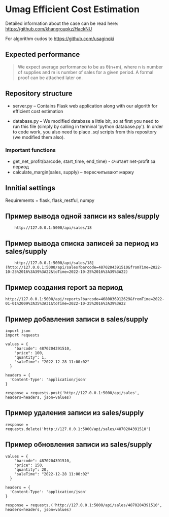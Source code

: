 # Umag Efficient Cost Estimation

Detailed information about the case can be read here:
https://github.com/khangroupkz/HackNU

For algorithm cudos to https://github.com/usaginoki

## Expected performance

> We expect average performance to be as θ(n+m), where n is number of supplies and m is number of sales for a given period. A formal proof can be attached later on.

## Repository structure

* server.py – Contains Flask web application along with our algorith for efficient cost estimation

* database.py – We modified database a little bit, so at first you need to run this file (simply by calling in terminal 'python database.py'). In order to code work, you also need to place .sql scripts from this repository (we modified them also).

### Important functions
* get_net_profit(barcode, start_time, end_time) - считает net-profit за период
* calculate_margin(sales, supply) – пересчитывают маржу

## Innitial settings

Requirements = flask, flask_restful, numpy

## Пример вывода одной записи из sales/supply
```
    http://127.0.0.1:5000/api/sales/18
```

## Пример вывода списка записей за период из sales/supply
```
    http://127.0.0.1:5000/api/sales/18](http://127.0.0.1:5000/api/sales?barcode=4870204391510&fromTime=2022-10-25%2016%3A39%3A22&toTime=2022-10-25%2016%3A39%3A22)
```

## Пример создания report за период
```
http://127.0.0.1:5000/api/reports?barcode=4680036912629&fromTime=2022-01-01%2009%3A35%3A31&toTime=2022-10-25%2016%3A39%3A22
```

## Пример добавления записи в sales/supply
```
import json 
import requests

values = {
    "barcode": 4870204391510,
    "price": 100,
    "quantity": 1,
    "saleTime": "2022-12-28 11:00:02"
  }

headers = {
  'Content-Type': 'application/json'
}

response = requests.post('http://127.0.0.1:5000/api/sales', headers=headers, json=values)
```

## Пример удаления записи из sales/supply
```
response = requests.delete('http://127.0.0.1:5000/api/sales/4870204391510')
```

## Пример обновления записи из sales/supply
```
values = {
    "barcode": 4870204391510,
    "price": 150,
    "quantity": 20,
    "saleTime": "2022-12-28 11:00:02"
  }

headers = {
  'Content-Type': 'application/json'
}

response = requests.('http://127.0.0.1:5000/api/sales/4870204391510', headers=headers, json=values)
```
